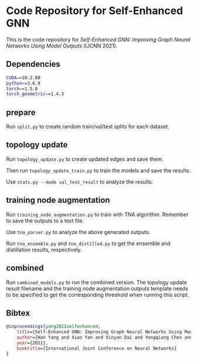 # Code Repository for Self-Enhanced GNN
This is the code repository for *Self-Enhanced GNN: Improving Graph Neural Networks Using Model Outputs* (IJCNN 2021).

## Dependencies

```bash
CUDA==10.2.89
python==3.6.9
torch==1.5.0
torch_geometric==1.4.3
```

## prepare

Run `split.py` to create random train/val/test splits for each dataset.

## topology update

Run `topology_update.py` to create updated edges and save them.

Then run `topology_update_train.py` to train the models and save the results.

Use `stats.py --mode val_test_result` to analyze the results.

## training node augmentation

Run `training_node_augmentation.py` to train with TNA algorithm. Remember to save the outputs to a text file.

Use `tna_parser.py` to analyze the above generated outputs.

Run `tna_ensemble.py` and `tna_distilled.py` to get the ensemble and distillation results, respectively.

## combined

Run `combined_models.py` to run the combined version. The topology update result filename and the training node augmentation outputs template needs to be specified to get the corresponding threshold when running this script.

## Bibtex

```bibtex
@inproceedings{yang2021selfenhanced,
    title={Self-Enhanced GNN: Improving Graph Neural Networks Using Model Outputs}, 
    author={Han Yang and Xiao Yan and Xinyan Dai and Yongqiang Chen and James Cheng},
    year={2021},
    booktitle={International Joint Conference on Neural Networks}
}
```


